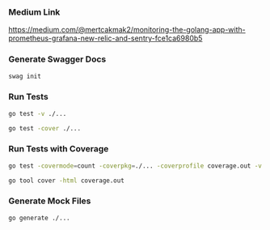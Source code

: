 ### Medium Link

https://medium.com/@mertcakmak2/monitoring-the-golang-app-with-prometheus-grafana-new-relic-and-sentry-fce1ca6980b5

### Generate Swagger Docs

```bash
swag init
```

### Run Tests

```bash
go test -v ./...
```

```bash
go test -cover ./...
```


### Run Tests with Coverage
```bash
go test -covermode=count -coverpkg=./... -coverprofile coverage.out -v ./...
```

```bash
go tool cover -html coverage.out
```

### Generate Mock Files

```bash
go generate ./...
```
